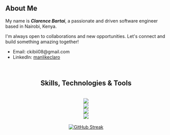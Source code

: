 <section>
    <h2>About Me</h2>
    <p>My name is <strong><em>Clarence Bartai</em></strong>, a passionate and driven software engineer based in Nairobi, Kenya.</p>
    <p>I'm always open to collaborations and new opportunities. Let's connect and build something amazing together!</p>
    <ul>
        <li>Email: ckibii08@gmail.com</li>
        <li>LinkedIn: <a href="https://linkedin.com/in/manlikeclaro">manlikeclaro</a></li>
    </ul>
</section>

<br>

<div align="center">
    <h2>Skills, Technologies & Tools</h2><br>
    <img src="https://skillicons.dev/icons?i=python,javascript,php,html,css,tailwind,bootstrap"/><br>
    <img src="https://skillicons.dev/icons?i=django,flask,laravel,vue,nuxt,react,nodejs,express"/><br>
    <img src="https://skillicons.dev/icons?i=mysql,postgresql,sqlite,firebase,mongodb,graphql,redis"/><br>
    <img src="https://skillicons.dev/icons?i=aws,docker,postman,git,github,markdown"/>
</div>

<br>

<div align=center>
  <a align="center" href="https://git.io/streak-stats"><img src="https://streak-stats.demolab.com?user=manlikeclaro&theme=github-dark&hide_border=true&border_radius=8&date_format=j%20M%5B%20Y%5D" alt="GitHub Streak" /></a>

  <br>
  
</div>
